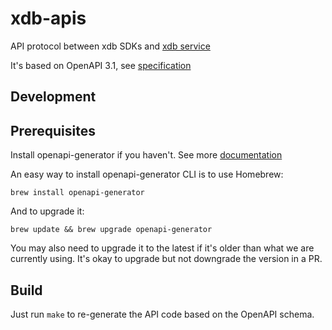 # xdb-apis
API protocol between xdb SDKs and [xdb service](https://github.com/xdblab/xdb)

It's based on OpenAPI 3.1, see [specification](https://spec.openapis.org/oas/v3.0.3)

## Development

## Prerequisites

Install openapi-generator if you haven't. See more [documentation](https://openapi-generator.tech/docs/installation)

An easy way to install openapi-generator CLI is to use Homebrew:
```
brew install openapi-generator
```

And to upgrade it:
```
brew update && brew upgrade openapi-generator
```

You may also need to upgrade it to the latest if it's older than what we are currently using.
It's okay to upgrade but not downgrade the version in a PR.


## Build
Just run `make` to re-generate the API code based on the OpenAPI schema. 

